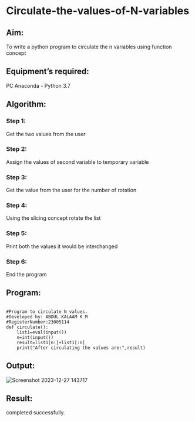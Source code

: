 # Circulate-the-values-of-N-variables
## Aim:
To write a python program to circulate the n variables using function concept
## Equipment’s required:
PC
Anaconda - Python 3.7
## Algorithm:  
### Step 1: 
Get the two values from the user
### Step 2: 
Assign the values of second variable to temporary variable 
### Step 3: 
Get the value from the user for the number of rotation
### Step 4: 
Using the slicing concept rotate the list
### Step 5: 
Print both the values it would be interchanged
### Step 6: 
End the program
## Program:
```

#Program to circulate N values.
#Developed by: ABDUL KALAAM K M
#RegisterNumber:23005114
def circulate():
    list1=eval(input())
    n=int(input())
    result=list1[n:]+list1[:n]
    print("After circulating the values are:",result)

```
## Output:
![Screenshot 2023-12-27 143717](https://github.com/dfghytr/Circulate-the-values-of-N-variables/assets/138970628/5d7f049a-2af9-4fd7-b68f-2d5da12dcde4)

## Result:
completed successfully.
